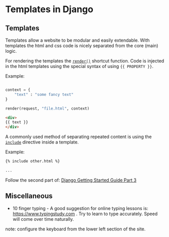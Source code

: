 # Templates in Django

## Templates

Templates allow a website to be modular and easily extendable. With templates the html and css code is nicely separated from the core (main) logic.

For rendering the templates the [`render()`](https://docs.djangoproject.com/en/3.2/topics/http/shortcuts/#render) shortcut function. Code is injected in the html templates using the special syntax of using `{{ PROPERTY }}`. 

Example:

```python

context = {
    "text" : "some fancy text"
}

render(request, "file.html", context)
```

```html
<div>
{{ text }}
</div>
```

A commonly used method of separating repeated content is using the [`include`](https://docs.djangoproject.com/en/3.2/ref/templates/builtins/#include) directive inside a template.

Example:

```html
{% include other.html %}

...
```

Follow the second part of: [Django Getting Started Guide Part 3](https://docs.djangoproject.com/en/3.2/intro/tutorial03/)

## Miscellaneous 

- 10 finger typing - A good suggestion for online typing lessons is: https://www.typingstudy.com . Try to learn to type accurately. Speed will come over time naturally.

note: configure the keyboard from the lower left section of the site.